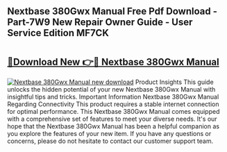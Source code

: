## Nextbase 380Gwx Manual Free Pdf Download - Part-7W9 New Repair Owner Guide - User Service Edition MF7CK

# <h2><a href="http://cf2203.oget.top/?id=Nextbase+380Gwx+Manual">🔗Download New 👉🔴 Nextbase 380Gwx Manual</a></h2>

[![Nextbase 380Gwx Manual new download](https://i.imgur.com/5g1atiW.png)](http://cf2203.oget.top/?id=Nextbase+380Gwx+Manual)
Product Insights This guide unlocks the hidden potential of your new Nextbase 380Gwx Manual with insightful tips and tricks. Important Information Nextbase 380Gwx Manual Regarding Connectivity This product requires a stable internet connection for optimal performance. This Nextbase 380Gwx Manual comes equipped with a comprehensive set of features to meet your diverse needs. It's our hope that the Nextbase 380Gwx Manual has been a helpful companion as you explore the features of your new item. If you have any questions or concerns, please do not hesitate to contact our customer support team.
